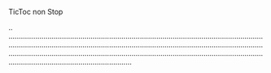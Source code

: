 TicToc non Stop

..
................................................................................................................................................................................................................................................................................................................................................................................................................................................